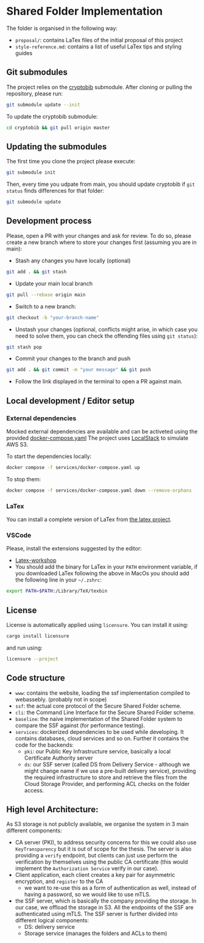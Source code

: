 # Shared Folder Implementation

The folder is organised in the following way:
* `proposal/`: contains LaTex files of the initial proposal of this project
* `style-reference.md`: contains a list of useful LaTex tips and styling guides

## Git submodules
The project relies on the [cryptobib](https://cryptobib.di.ens.fr/manual) submodule.
After cloning or pulling the repository, please run:

```bash
git submodule update --init
```

To update the cryptobib submodule:
```bash
cd cryptobib && git pull origin master
```

## Updating the submodules

The first time you clone the project please execute:
```bash
git submodule init
```

Then, every time you udpate from main, you should update cryptobib if `git status` finds differences for that folder:
```bash
git submodule update
```

## Development process

Please, open a PR with your changes and ask for review.
To do so, please create a new branch where to store your changes first (assuming you are in main):
* Stash any changes you have locally (optional)

```bash
git add . && git stash
```

* Update your main local branch

```bash
git pull --rebase origin main
```

* Switch to a new branch:

```bash
git checkout -b "your-branch-name"
```

* Unstash your changes (optional, conflicts might arise, in which case you need to solve them, you can check the offending files using `git status`):

```bash
git stash pop
```

* Commit your changes to the branch and push

```bash
git add . && git commit -m "your message" && git push
```

* Follow the link displayed in the terminal to open a PR against main.

## Local development / Editor setup

### External dependencies

Mocked external dependencies are available and can be activeted using the provided [docker-compose.yaml](services/docker-compose.yaml)
The project uses [LocalStack](services/aws) to simulate AWS S3.

To start the dependencies locally:
```bash
docker compose -f services/docker-compose.yaml up 
```
To stop them:
```bash
docker compose -f services/docker-compose.yaml down --remove-orphans
```

### LaTex

You can install a complete version of LaTex from [the latex project](https://www.latex-project.org/get/).

### VSCode

Please, install the extensions suggested by the editor:
* [Latex-workshop](https://github.com/James-Yu/LaTeX-Workshop/wiki/Install)
* You should add the binary for LaTex in your `PATH` environment variable, if you downloaded LaTex following the above in MacOs you should add the following line in your `~/.zshrc`:
```bash
export PATH=$PATH:/Library/TeX/texbin
```

## License

License is automatically applied using `licensure`. You can install it using:
```bash
cargo install licensure
```
and run using:
```bash
licensure --project
```

## Code structure

* `www`: contains the website, loading the ssf implementation compiled to webassebly. (probably not in scope)
* `ssf`: the actual core protocol of the Secure Shared Folder scheme.
* `cli`: the Command Line Interface for the Secure Shared Folder scheme.
* `baseline`: the naive implementation of the Shared Folder system to compare the SSF against (for performance testing).
* `services`: dockerized dependencies to be used while developing. It contains databases, cloud services and so on. Further it contains the code for the backends:
    * `pki`: our Public Key Infrastructure service, basically a local Certificate Authority server
    * `ds`: our SSF server (called DS from Delivery Service - although we might change name if we use a pre-built delivery service), providing the required infrastructure to store and retrieve the files from the Cloud Storage Provider, and performing ACL checks on the folder access.


## High level Architecture:

As S3 storage is not publicly available, we organise the system in 3 main different components:
* CA server (PKI), to address security concerns for this we could also use `KeyTransparency` but it is out of scope for the thesis. The server is also providing a `verify` endpoint, but clients can just use perform the verification by themselves using the public CA certificate (this would implement the `Authorization Service` verify in our case).
* Client application, each client creates a key pair for asymmetric encryption, and `register` to the CA 
  * we want to re-use this as a form of authentication as well, instead of having a password, so we would like to use mTLS.
* the SSF server, which is basically the company providing the storage. In our case, we offload the storage in S3. All the endpoints of the SSF are authenticated using mTLS. The SSF server is further divided into different logical components:
  * DS: delivery service
  * Storage service (manages the folders and ACLs to them)

